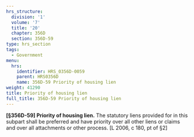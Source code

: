 ```yaml
---
hrs_structure:
  division: '1'
  volume: '7'
  title: '20'
  chapter: 356D
  section: 356D-59
type: hrs_section
tags:
  - Government
menu:
  hrs:
    identifier: HRS_0356D-0059
    parent: HRS0356D
    name: 356D-59 Priority of housing lien
weight: 41290
title: Priority of housing lien
full_title: 356D-59 Priority of housing lien
---
```

**[§356D-59] Priority of housing lien.** The statutory liens provided for in this subpart shall be preferred and have priority over all other liens or claims and over all attachments or other process. [L 2006, c 180, pt of §2]